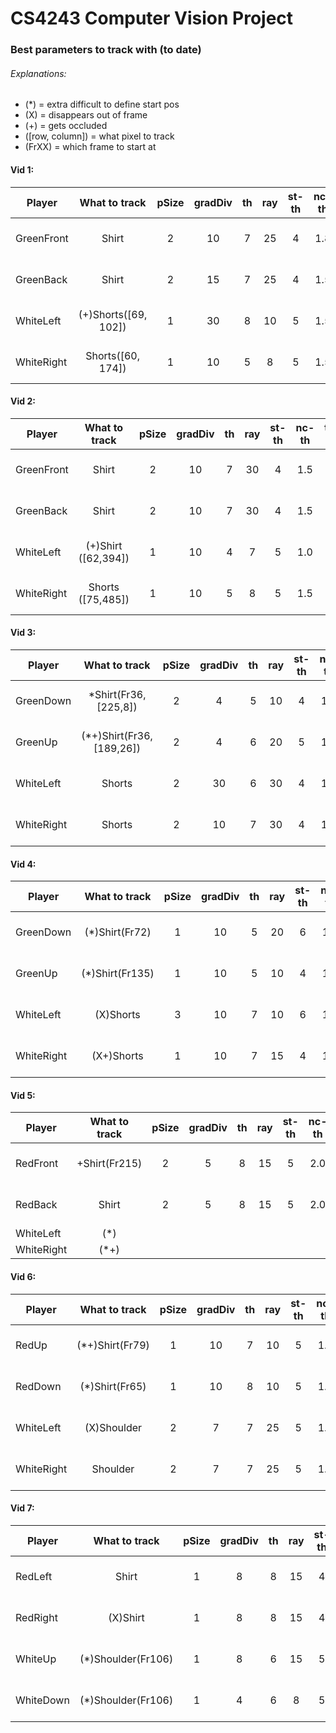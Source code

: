 # CS4243 Computer Vision Project

### Best parameters to track with (to date)

###### Explanations:
* (*) = extra difficult to define start pos 
* (X) = disappears out of frame
* (+) = gets occluded
* ([row, column]) = what pixel to track
* (FrXX) = which frame to start at

	
#### Vid 1:

| Player | What to track | pSize | gradDiv | th | ray | st-th | nc-th | tr-th | Status |
|-------|:---------:|:----:|:----:|:----:|:----:|:----:|:----:|:----:|:-------:|
| GreenFront | Shirt | 2 | 10 | 7 | 25 | 4 | 1.8 | 5 | Pos, area saved |
| GreenBack  | Shirt | 2 | 15 | 7 | 25 | 4 | 1.5 | 8 | Pos, area saved |
| WhiteLeft  | (+)Shorts([69, 102]) | 1 | 30 | 8 | 10 | 5 | 1.5 | 2 | Pos, area saved |
| WhiteRight | Shorts([60, 174]) | 1 | 10 | 5 | 8 | 5 | 1.5 | 2 | Pos, area saved |


#### Vid 2: 

| Player | What to track | pSize | gradDiv | th | ray | st-th | nc-th | tr-th | Status |
|------------|:-------:|:---:|:----:|:---:|:---:|:---:|:---:|:---:|:------------:|
| GreenFront | Shirt |2 | 10 | 7 | 30 | 4 | 1.5 | 12 | Pos, area saved |
| GreenBack  | Shirt | 2 | 10 | 7 | 30 | 4 | 1.5 | 12 | Pos, area saved |
| WhiteLeft  | (+)Shirt ([62,394]) | 1 | 10 | 4 |7 | 5 | 1.0 | 5 | Pos, area saved |
| WhiteRight | Shorts ([75,485]) | 1 | 10 | 5 | 8 | 5 | 1.5 | 2 | Pos, area saved |

#### Vid 3: 	

| Player | What to track | pSize | gradDiv | th | ray | st-th | nc-th | tr-th | Status |
|------------|:-------:|:---:|:----:|:---:|:---:|:---:|:---:|:---:|:------------:|
| GreenDown |	*Shirt(Fr36,[225,8]) | 2 | 4 | 5 | 10 | 4 | 1.6 | 7 | Pos, area saved |
| GreenUp | (*+)Shirt(Fr36,[189,26]) | 2 | 4 | 6 | 20 | 5 | 1.6 | 7 | Pos, area saved |
| WhiteLeft | Shorts | 2 | 30 | 6 | 30 | 4 | 1.5 | 4 | Pos, area saved |
| WhiteRight | Shorts | 2 | 10 | 7 | 30 | 4 | 1.5 | 3 | Pos, area saved |

#### Vid 4: 	

| Player | What to track | pSize | gradDiv | th | ray | st-th | nc-th | tr-th | Status |
|------------|:-------:|:---:|:----:|:---:|:---:|:---:|:---:|:---:|:------------:|
| GreenDown | (*)Shirt(Fr72) | 1 | 10 | 5 | 20 | 6 | 1.6 | 7 | Pos, area saved |
| GreenUp | (*)Shirt(Fr135) | 1 | 10 | 5 | 10 | 4 | 1.5 | 7 |	Pos, area save |
| WhiteLeft | (X)Shorts | 3 | 10 | 7 | 10 | 6 | 1.5 | 2 | Pos, area saved |
| WhiteRight | (X+)Shorts | 1 | 10 | 7 | 15 | 4 | 1.5 | 2 | Pos, area saved |

#### Vid 5: 	

| Player | What to track | pSize | gradDiv | th | ray | st-th | nc-th | tr-th | Status |
|------------|:-------:|:---:|:----:|:---:|:---:|:---:|:---:|:---:|:------------:|
| RedFront | +Shirt(Fr215) | 2 | 5 | 8 | 15 | 5 | 2.0 | 10 | Pos, area saved |
| RedBack | Shirt | 2 | 5 | 8 | 15 | 5 | 2.0 | 10 | Pos, area saved |
| WhiteLeft | (*) | | | | | | | | |
| WhiteRight | (*+) | | | | | | | | |

#### Vid 6: 	

| Player | What to track | pSize | gradDiv | th | ray | st-th | nc-th | tr-th | Status | Track Bottom |
|------------|:-------:|:---:|:----:|:---:|:---:|:---:|:---:|:---:|:------------:|:-----------:|
| RedUp | (*+)Shirt(Fr79) | 1 | 10 | 7 | 10 | 5 | 1.5 | 5 | Pos, area saved | |
| RedDown | (*)Shirt(Fr65) | 1 | 10 | 8 | 10 | 5 | 1.5 | 8 | Pos, area saved | Yes |
| WhiteLeft | (X)Shoulder | 2 | 7 | 7 | 25 | 5 | 1.5 | 2 | Pos, area saved | |
| WhiteRight | Shoulder | 2 | 7 | 7 | 25 | 5 | 1.5 | 2 | Pos, area saved | |

#### Vid 7: 	

| Player | What to track | pSize | gradDiv | th | ray | st-th | nc-th | tr-th | Status | Track Bottom |
|------------|:-------:|:---:|:----:|:---:|:---:|:---:|:---:|:---:|:------------:|:-----------:|
| RedLeft | Shirt | 1 | 8 | 8 | 15 | 4 | 1.5 | 4 | Pos, area saved | |
| RedRight | (X)Shirt | 1 | 8 | 8 | 15 | 4 | 1.5 | 4 | Pos, area saved | Yes |
| WhiteUp | (*)Shoulder(Fr106) | 1 | 8 | 6 | 15 | 5 | 1.5 | 10 | Pos, area saved | |
| WhiteDown | (*)Shoulder(Fr106) | 1 | 4 | 6 | 8 | 5 | 1.5 | 10 | Pos, area saved | Yes |











